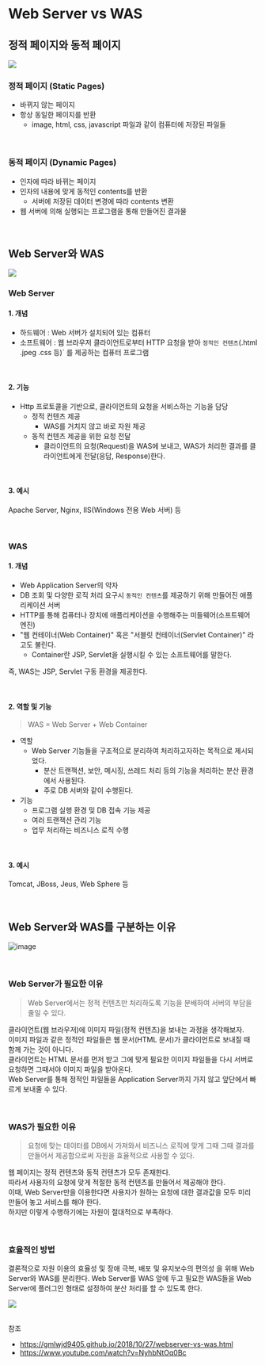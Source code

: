 # Web Server vs WAS

## 정적 페이지와 동적 페이지

<img src="https://gmlwjd9405.github.io/images/web/static-vs-dynamic.png">

<br>

### 정적 페이지 (Static Pages)
- 바뀌지 않는 페이지
- 항상 동일한 페이지를 반환
   - image, html, css, javascript 파일과 같이 컴퓨터에 저장된 파일들

<br>

### 동적 페이지 (Dynamic Pages)
- 인자에 따라 바뀌는 페이지
- 인자의 내용에 맞게 동적인 contents를 반환
     - 서버에 저장된 데이터 변경에 따라 contents 변환
- 웹 서버에 의해 실행되는 프로그램을 통해 만들어진 결과물

<br>

## Web Server와 WAS


<img src="https://gmlwjd9405.github.io/images/web/webserver-vs-was1.png">

<br>

### Web Server
#### 1. 개념
- 하드웨어 : Web 서버가 설치되어 있는 컴퓨터
- 소프트웨어 : 웹 브라우저 클라이언트로부터 HTTP 요청을 받아 `정적인 컨텐츠`(.html .jpeg .css 등)` 를 제공하는 컴퓨터 프로그램

<br>
  
#### 2. 기능
- Http 프로토콜을 기반으로, 클라이언트의 요청을 서비스하는 기능을 담당
   -  정적 컨텐츠 제공
      -  WAS를 거치지 않고 바로 자원 제공
   -  동적 컨텐츠 제공을 위한 요청 전달
      -  클라이언트의 요청(Request)을 WAS에 보내고, WAS가 처리한 결과를 클라이언트에게 전달(응답, Response)한다.

<br>
 
#### 3. 예시
Apache Server, Nginx, IIS(Windows 전용 Web 서버) 등

<br>
 
### WAS
#### 1. 개념
- Web Application Server의 약자
- DB 조회 및 다양한 로직 처리 요구시 `동적인 컨텐츠`를 제공하기 위해 만들어진 애플리케이션 서버
- HTTP를 통해 컴퓨터나 장치에 애플리케이션을 수행해주는 미들웨어(소프트웨어 엔진)
- "웹 컨테이너(Web Container)" 혹은 "서블릿 컨테이너(Servlet Container)" 라고도 불린다.
   - Container란 JSP, Servlet을 실행시킬 수 있는 소프트웨어를 말한다.

즉, WAS는 JSP, Servlet 구동 환경을 제공한다.

<br>
 

#### 2. 역할 및 기능

> WAS = Web Server + Web Container

- 역할
  - Web Server 기능들을 구조적으로 분리하여 처리하고자하는 목적으로 제시되었다.
    - 분산 트랜잭션, 보안, 메시징, 쓰레드 처리 등의 기능을 처리하는 분산 환경에서 사용된다.
    - 주로 DB 서버와 같이 수행된다.
- 기능
  - 프로그램 실행 환경 및 DB 접속 기능 제공
  -  여러 트랜잭션 관리 기능
  -  업무 처리하는 비즈니스 로직 수행

<br>
 
#### 3. 예시
Tomcat, JBoss, Jeus, Web Sphere 등

<br>

## Web Server와 WAS를 구분하는 이유

![image](https://user-images.githubusercontent.com/59171154/135722059-b5f3474d-a790-45f5-983b-cd149d287289.png)

<br>

### Web Server가 필요한 이유

> Web Server에서는 정적 컨텐츠만 처리하도록 기능을 분배하여 서버의 부담을 줄일 수 있다.

클라이언트(웹 브라우저)에 이미지 파일(정적 컨텐츠)을 보내는 과정을 생각해보자.  
이미지 파일과 같은 정적인 파일들은 웹 문서(HTML 문서)가 클라이언트로 보내질 때 함께 가는 것이 아니다.  
클라이언트는 HTML 문서를 먼저 받고 그에 맞게 필요한 이미지 파일들을 다시 서버로 요청하면 그때서야 이미지 파일을 받아온다.  
Web Server를 통해 정적인 파일들을 Application Server까지 가지 않고 앞단에서 빠르게 보내줄 수 있다.

<br>

### WAS가 필요한 이유
> 요청에 맞는 데이터를 DB에서 가져와서 비즈니스 로직에 맞게 그때 그때 결과를 만들어서 제공함으로써 자원을 효율적으로 사용할 수 있다.

웹 페이지는 정적 컨텐츠와 동적 컨텐츠가 모두 존재한다.  
따라서 사용자의 요청에 맞게 적절한 동적 컨텐츠를 만들어서 제공해야 한다.  
이때, Web Server만을 이용한다면 사용자가 원하는 요청에 대한 결과값을 모두 미리 만들어 놓고 서비스를 해야 한다.  
하지만 이렇게 수행하기에는 자원이 절대적으로 부족하다.


<br>

### 효율적인 방법
결론적으로 자원 이용의 효율성 및 장애 극복, 배포 및 유지보수의 편의성 을 위해 Web Server와 WAS를 분리한다.  Web Server를 WAS 앞에 두고 필요한 WAS들을 Web Server에 플러그인 형태로 설정하여 분산 처리를 할 수 있도록 한다.

<img src="https://gmlwjd9405.github.io/images/web/web-service-architecture.png">


<br>
<br>

참조 
- https://gmlwjd9405.github.io/2018/10/27/webserver-vs-was.html
- https://www.youtube.com/watch?v=NyhbNtOq0Bc